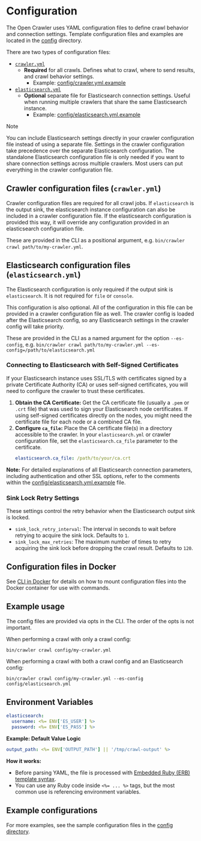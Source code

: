 # Configuration

The Open Crawler uses YAML configuration files to define crawl behavior and connection settings. Template configuration files and examples are located in the [config](../config) directory.

There are two types of configuration files:

- [`crawler.yml`](#crawler-configuration-files) 
  - **Required** for all crawls. Defines what to crawl, where to send results, and crawl behavior settings.
    - Example: [config/crawler.yml.example](../config/crawler.yml.example)
- [`elasticsearch.yml`](#elasticsearch-configuration-files)
  - **Optional** separate file for Elasticsearch connection settings. Useful when running multiple crawlers that share the same Elasticsearch instance.
    - Example: [config/elasticsearch.yml.example](../config/elasticsearch.yml.example)

> [!NOTE]
> You can include Elasticsearch settings directly in your crawler configuration file instead of using a separate file. Settings in the crawler configuration take precedence over the separate Elasticsearch configuration.
> The standalone Elasticsearch configuration file is only needed if you want to share connection settings across multiple crawlers. Most users can put everything in the crawler configuration file.

## Crawler configuration files (`crawler.yml`)

Crawler configuration files are required for all crawl jobs.
If `elasticsearch` is the output sink, the elasticsearch instance configuration can also be included in a crawler configuration file.
If the elasticsearch configuration is provided this way, it will override any configuration provided in an elasticsearch configuration file.

These are provided in the CLI as a positional argument, e.g. `bin/crawler crawl path/to/my-crawler.yml`.

## Elasticsearch configuration files (`elasticsearch.yml`)

The Elasticsearch configuration is only required if the output sink is `elasticsearch`.
It is not required for `file` or `console`.

This configuration is also optional.
All of the configuration in this file can be provided in a crawler configuration file as well.
The crawler config is loaded after the Elasticsearch config, so any Elasticsearch settings in the crawler config will take priority.

These are provided in the CLI as a named argument for the option `--es-config`, e.g. `bin/crawler crawl path/to/my-crawler.yml --es-config=/path/to/elasticsearch.yml`

### Connecting to Elasticsearch with Self-Signed Certificates

If your Elasticsearch instance uses SSL/TLS with certificates signed by a private Certificate Authority (CA) or uses self-signed certificates, you will need to configure the crawler to trust these certificates.

1.  **Obtain the CA Certificate:** Get the CA certificate file (usually a `.pem` or `.crt` file) that was used to sign your Elasticsearch node certificates. If using self-signed certificates directly on the nodes, you might need the certificate file for each node or a combined CA file.
2.  **Configure `ca_file`:** Place the CA certificate file(s) in a directory accessible to the crawler. In your `elasticsearch.yml` or crawler configuration file, set the `elasticsearch.ca_file` parameter to the certificate.
    ```yaml
    elasticsearch.ca_file: /path/to/your/ca.crt
    ```

**Note:** For detailed explanations of all Elasticsearch connection parameters, including authentication and other SSL options, refer to the comments within the [config/elasticsearch.yml.example](../config/elasticsearch.yml.example) file.

### Sink Lock Retry Settings

These settings control the retry behavior when the Elasticsearch output sink is locked.

*   `sink_lock_retry_interval`: The interval in seconds to wait before retrying to acquire the sink lock. Defaults to `1`.
*   `sink_lock_max_retries`: The maximum number of times to retry acquiring the sink lock before dropping the crawl result. Defaults to `120`.

## Configuration files in Docker

See [CLI in Docker](./CLI.md#cli-in-docker) for details on how to mount configuration files into the Docker container for use with commands.

## Example usage

The config files are provided via opts in the CLI.
The order of the opts is not important.

When performing a crawl with only a crawl config:

```shell
bin/crawler crawl config/my-crawler.yml
```

When performing a crawl with both a crawl config and an Elasticsearch config:

```shell
bin/crawler crawl config/my-crawler.yml --es-config config/elasticsearch.yml
```

## Environment Variables

```yaml
elasticsearch:
  username: <%= ENV['ES_USER'] %>
  password: <%= ENV['ES_PASS'] %>
```

**Example: Default Value Logic**

```yaml
output_path: <%= ENV['OUTPUT_PATH'] || '/tmp/crawl-output' %>
```

**How it works:**
- Before parsing YAML, the file is processed with [Embedded Ruby (ERB) template syntax](https://github.com/ruby/erb).
- You can use any Ruby code inside `<%= ... %>` tags, but the most common use is referencing environment variables.

## Example configurations

For more examples, see the sample configuration files in the [config directory](../config).
